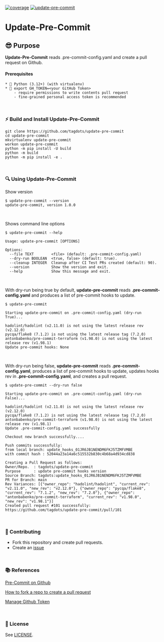 [![coverage](https://github.com/tagdots/update-pre-commit/actions/workflows/cron-coverage.yaml/badge.svg)](https://github.com/tagdots/update-pre-commit/actions/workflows/cron-coverage.yaml) [![update-pre-commit](https://github.com/tagdots/update-pre-commit/actions/workflows/cron-update-pre-commit.yaml/badge.svg)](https://github.com/tagdots/update-pre-commit/actions/workflows/cron-update-pre-commit.yaml)

# Update-Pre-Commit

## 😎 Purpose
**Update-Pre-Commit** reads .pre-commit-config.yaml and create a pull request on Github.


#### Prerequisites
```
* 🐍 Python (3.12+) (with virtualenv)
* 🧰 export GH_TOKEN=<your GitHub Token>
    - require permissions to write contents pull request
    - fine-grained personal access token is recommended
```

<br>

### ⚡️ Build and Install Update-Pre-Commit

```
git clone https://github.com/tagdots/update-pre-commit
cd update-pre-commit
mkvirtualenv update-pre-commit
workon update-pre-commit
python -m pip install -U build
python -m build
python -m pip install -e .
```

<br>

### 🔍 Using Update-Pre-Commit
Show version
```
$ update-pre-commit --version
update-pre-commit, version 1.0.0
```

<br>

Shows command line options
```
$ update-pre-commit --help

Usage: update-pre-commit [OPTIONS]

Options:
  --file TEXT        <file> (default: .pre-commit-config.yaml)
  --dry-run BOOLEAN  <true, false> (default: true).
  --cleanup INTEGER  Cleanup after CI Test PRs created (default: 90).
  --version          Show the version and exit.
  --help             Show this message and exit.
```

<br>

With dry-run being true by default, **update-pre-commit** reads **.pre-commit-config.yaml** and produces a list of pre-commit hooks to update.
```
$ update-pre-commit

Starting update-pre-commit on .pre-commit-config.yaml (dry-run True)...

hadolint/hadolint (v2.11.0) is not using the latest release rev (v2.12.0)
pycqa/flake8 (7.1.2) is not using the latest release tag (7.2.0)
antonbabenko/pre-commit-terraform (v1.98.0) is not using the latest release rev (v1.98.1)
Update pre-commit hooks: None
```

<br>

With dry-run being false, **update-pre-commit** reads **.pre-commit-config.yaml**, produces a list of pre-commit hooks to update, updates hooks rev in **.pre-commit-config.yaml**, and creates a pull request.
```
$ update-pre-commit --dry-run false

Starting update-pre-commit on .pre-commit-config.yaml (dry-run False)...

hadolint/hadolint (v2.11.0) is not using the latest release rev (v2.12.0)
pycqa/flake8 (7.1.2) is not using the latest release tag (7.2.0)
antonbabenko/pre-commit-terraform (v1.98.0) is not using the latest release rev (v1.98.1)
Update .pre-commit-config.yaml successfully

Checkout new branch successfully....

Push commits successfully:
from local branch: update_hooks_01JR6JB1NENDM6FKJ5TZMFVMBE
with commit hash : 52044a23a14a6c515532b830c4b68a4d934cd838

Creating a Pull Request as follows:
Owner/Repo.  : tagdots/update-pre-commit
Purpose      : update pre-commit hooks version
Source Branch: tagdots:update_hooks_01JR6JB1NENDM6FKJ5TZMFVMBE
PR for Branch: main
Rev Variances: [{"owner_repo": "hadolint/hadolint", "current_rev": "v2.11.0", "new_rev": "v2.12.0"}, {"owner_repo": "pycqa/flake8", "current_rev": "7.1.2", "new_rev": "7.2.0"}, {"owner_repo": "antonbabenko/pre-commit-terraform", "current_rev": "v1.98.0", "new_rev": "v1.98.1"}]
Created pull request #101 successfully:  https://github.com/tagdots/update-pre-commit/pull/101
```

<br>

### 🙏  Contributing

- Fork this repository and create pull requests.
- Create an [issue](https://github.com/tagdots/update-pre-commit/issues)

<br>

### 📚 References

[Pre-Commit on Github](https://github.com/pre-commit/pre-commit-hooks)

[How to fork a repo to create a pull request](https://docs.github.com/en/pull-requests/collaborating-with-pull-requests/working-with-forks/fork-a-repo)

[Manage Github Token](https://docs.github.com/en/authentication/keeping-your-account-and-data-secure/managing-your-personal-access-tokens)

<br>

### 📖 License

See [LICENSE](LICENSE).
